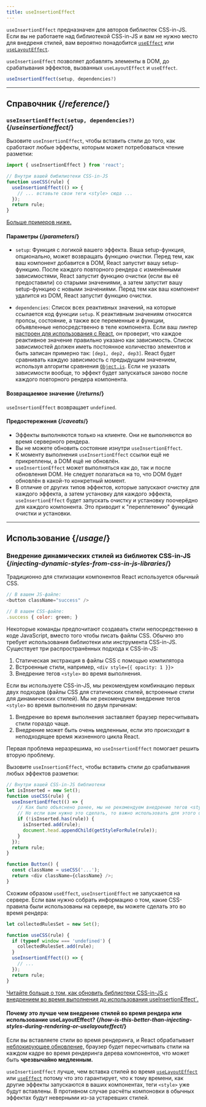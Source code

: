 ```yaml
---
title: useInsertionEffect
---
```


<Pitfall>

`useInsertionEffect` предназначен для авторов библиотек CSS-in-JS. Если вы не работаете над библиотекой CSS-in-JS и вам не нужно место для внедреня стилей, вам вероятно понадобится [`useEffect`](/reference/react/useEffect) или [`useLayoutEffect`](/reference/react/useLayoutEffect).

</Pitfall>

<Intro>

`useInsertionEffect` позволяет добавлять элементы в DOM, до срабатывания эффектов, вызванных `useLayoutEffect` и `useEffect`.

```js
useInsertionEffect(setup, dependencies?)
```

</Intro>

<InlineToc />

---

## Справочник {/*reference*/}

### `useInsertionEffect(setup, dependencies?)` {/*useinsertioneffect*/}

Вызовите `useInsertionEffect`, чтобы вставить стили до того, как сработают любые эффекты, которым может потребоваться чтение разметки:

```js
import { useInsertionEffect } from 'react';

// Внутри вашей бибилиотеки CSS-in-JS
function useCSS(rule) {
  useInsertionEffect(() => {
    // ... вставьте свои теги <style> сюда ...
  });
  return rule;
}
```

[Больше примеров ниже.](#usage)

#### Параметры {/*parameters*/}

* `setup`: Функция с логикой вашего эффекта. Ваша setup-функция, опционально, может возвращать функцию *очистки*. Перед тем, как ваш компонент добавится в DOM, React запустит вашу setup-функцию. После каждого повторного рендера с изменёнными зависимостями, React запустит функцию очистки (если вы её предоставили) со старыми значениями, а затем запустит вашу setup-функцию с новыми значениями. Перед тем как ваш компонент удалится из DOM, React запустит функцию очистки.
 
* `dependencies`: Список всех реактивных значений, на которые ссылается код функции `setup`. К реактивным значениям относятся пропсы, состояние, а также все переменные и функции, объявленные непосредственно в теле компонента. Если ваш линтер [настроен для использования с React](/learn/editor-setup#linting), он проверит, что каждое реактивное значение правильно указано как зависимость. Список зависимостей должен иметь постоянное количество элементов и быть записан примерно так: `[dep1, dep2, dep3]`. React будет сравнивать каждую зависимость с предыдущим значением, используя алгоритм сравнения [`Object.is`](https://developer.mozilla.org/en-US/docs/Web/JavaScript/Reference/Global_Objects/Object/is). Если не указать зависимости вообще, то эффект будет запускаться заново после каждого повторного рендера компонента.

#### Возвращаемое значение {/*returns*/}

`useInsertionEffect` возвращает `undefined`.

#### Предостережения {/*caveats*/}

* Эффекты выполняются только на клиенте. Они не выполняются во время серверного рендера.
* Вы не можете обновить состояние изнутри `useInsertionEffect`.
* К моменту выполнения `useInsertionEffect` ссылки ещё не прикреплены, а DOM ещё не обновлён.
* `useInsertionEffect` может выполняться как до, так и после обновления DOM. Не следует полагаться на то, что DOM будет обновлён в какой-то конкретный момент.
* В отличие от других типов эффектов, которые запускают очистку для каждого эффекта, а затем установку для каждого эффекта, `useInsertionEffect` будет запускать очистку и установку поочерёдно для каждого компонента. Это приводит к "переплетению" функций очистки и установки.
---

## Использование {/*usage*/}

### Внедрение динамических стилей из библиотек CSS-in-JS {/*injecting-dynamic-styles-from-css-in-js-libraries*/}

Традиционно для стилизации компонентов React используется обычный CSS.

```js
// В вашем JS-файле:
<button className="success" />

// В вашем CSS-файле:
.success { color: green; }
```

Некоторые команды предпочитают создавать стили непосредственно в коде JavaScript, вместо того чтобы писать файлы CSS. Обычно это требует использования библиотеки или инструмента CSS-in-JS. Существует три распространённых подхода к CSS-in-JS:

1. Статическая экстракция в файлы CSS с помощью компилятора
2. Встроенные стили, например, `<div style={{ opacity: 1 }}>`
3. Внедрение тегов `<style>` во время выполнения.

Если вы используете CSS-in-JS, мы рекомендуем комбинацию первых двух подходов (файлы CSS для статических стилей, встроенные стили для динамических стилей). Мы не рекомендуем внедрение тегов `<style>` во время выполнения по двум причинам:

1. Внедрение во время выполнения заставляет браузер пересчитывать стили гораздо чаще.
2. Внедрение может быть очень медленным, если это происходит в неподходящее время жизненного цикла React.

Первая проблема неразрешима, но `useInsertionEffect` помогает решить вторую проблему.

Вызовите `useInsertionEffect`, чтобы вставить стили до срабатывания любых эффектов разметки:

```js {4-11}
// Внутри вашей CSS-in-JS библиотеки
let isInserted = new Set();
function useCSS(rule) {
  useInsertionEffect(() => {
    // Как было объяснено ранее, мы не рекомендуем внедрение тегов <style> во время выполнения.
    // Но если вам нужно это сделать, то важно использовать для этого useInsertionEffect.
    if (!isInserted.has(rule)) {
      isInserted.add(rule);
      document.head.appendChild(getStyleForRule(rule));
    }
  });
  return rule;
}

function Button() {
  const className = useCSS('...');
  return <div className={className} />;
}
```

Схожим образом `useEffect`, `useInsertionEffect` не запускается на сервере. Если вам нужно собрать информацию о том, какие CSS-правила были использованы на сервере, вы можете сделать это во время рендера:

```js {1,4-6}
let collectedRulesSet = new Set();

function useCSS(rule) {
  if (typeof window === 'undefined') {
    collectedRulesSet.add(rule);
  }
  useInsertionEffect(() => {
    // ...
  });
  return rule;
}
```

[Читайте больше о том, как обновить библиотеки CSS-in-JS с внедрением во время выполнения до использования useInsertionEffect`.](https://github.com/reactwg/react-18/discussions/110)

<DeepDive>

#### Почему это лучше чем внедрение стилей во время рендера или использование useLayoutEffect? {/*how-is-this-better-than-injecting-styles-during-rendering-or-uselayouteffect*/}

Если вы вставляете стили во время рендеринга, и React обрабатывает [неблокирующее обновление,](/reference/react/useTransition#marking-a-state-update-as-a-non-blocking-transition) браузер будет пересчитывать стили на каждом кадре во время рендеринга дерева компонентов, что может быть **чрезвычайно медленным.**

`useInsertionEffect` лучше, чем вставка стилей во время [`useLayoutEffect`](/reference/react/useLayoutEffect) или [`useEffect`](/reference/react/useEffect) потому что это гарантирует, что к тому времени, как другие эффекты запускаются в ваших компонентах, теги `<style>` уже будут вставлены. В противном случае расчёты компоновки в обычных эффектах будут неверными из-за устаревших стилей.

</DeepDive>
